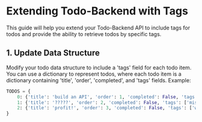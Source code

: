 # Extending Todo-Backend with Tags

This guide will help you extend your Todo-Backend API to include tags for todos and provide the ability to retrieve todos by specific tags.

## 1. Update Data Structure

Modify your todo data structure to include a 'tags' field for each todo item. You can use a dictionary to represent todos, where each todo item is a dictionary containing 'title', 'order', 'completed', and 'tags' fields. Example:

```python
TODOS = {
    0: {'title': 'build an API', 'order': 1, 'completed': False, 'tags': ['work']},
    1: {'title': '?????', 'order': 2, 'completed': False, 'tags': ['miscellaneous']},
    2: {'title': 'profit!', 'order': 3, 'completed': False, 'tags': ['work', 'social']},
}

